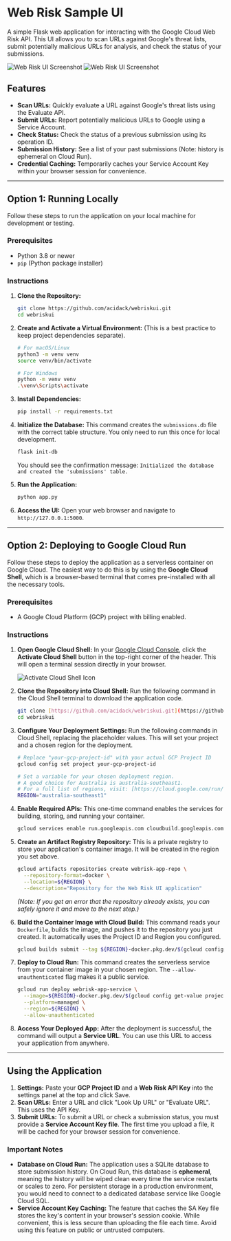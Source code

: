 # Web Risk Sample UI

A simple Flask web application for interacting with the Google Cloud Web Risk API. This UI allows you to scan URLs against Google's threat lists, submit potentially malicious URLs for analysis, and check the status of your submissions.

![Web Risk UI Screenshot](/screen3.png)
![Web Risk UI Screenshot](/screen1.png)

## Features

* **Scan URLs:** Quickly evaluate a URL against Google's threat lists using the Evaluate API.
* **Submit URLs:** Report potentially malicious URLs to Google using a Service Account.
* **Check Status:** Check the status of a previous submission using its operation ID.
* **Submission History:** See a list of your past submissions (Note: history is ephemeral on Cloud Run).
* **Credential Caching:** Temporarily caches your Service Account Key within your browser session for convenience.


---

## Option 1: Running Locally

Follow these steps to run the application on your local machine for development or testing.

### Prerequisites

* Python 3.8 or newer
* `pip` (Python package installer)

### Instructions

1.  **Clone the Repository:**
    ```bash
    git clone https://github.com/acidack/webriskui.git
    cd webriskui
    ```

2.  **Create and Activate a Virtual Environment:**
    (This is a best practice to keep project dependencies separate).
    ```bash
    # For macOS/Linux
    python3 -m venv venv
    source venv/bin/activate

    # For Windows
    python -m venv venv
    .\venv\Scripts\activate
    ```

3.  **Install Dependencies:**
    ```bash
    pip install -r requirements.txt
    ```

4.  **Initialize the Database:**
    This command creates the `submissions.db` file with the correct table structure. You only need to run this once for local development.
    ```bash
    flask init-db
    ```
    You should see the confirmation message: `Initialized the database and created the 'submissions' table.`

5.  **Run the Application:**
    ```bash
    python app.py
    ```

6.  **Access the UI:**
    Open your web browser and navigate to `http://127.0.0.1:5000`.

---

## Option 2: Deploying to Google Cloud Run

Follow these steps to deploy the application as a serverless container on Google Cloud. The easiest way to do this is by using the **Google Cloud Shell**, which is a browser-based terminal that comes pre-installed with all the necessary tools.

### Prerequisites

* A Google Cloud Platform (GCP) project with billing enabled.

### Instructions

1.  **Open Google Cloud Shell:**
    In your [Google Cloud Console](https://console.cloud.google.com/), click the **Activate Cloud Shell** button in the top-right corner of the header. This will open a terminal session directly in your browser.

    ![Activate Cloud Shell Icon](https://cloud.google.com/shell/docs/images/shell_icon.png)

2.  **Clone the Repository into Cloud Shell:**
    Run the following command in the Cloud Shell terminal to download the application code.
    ```bash
    git clone [https://github.com/acidack/webriskui.git](https://github.com/acidack/webriskui.git)
    cd webriskui
    ```

3.  **Configure Your Deployment Settings:**
    Run the following commands in Cloud Shell, replacing the placeholder values. This will set your project and a chosen region for the deployment.

    ```bash
    # Replace "your-gcp-project-id" with your actual GCP Project ID
    gcloud config set project your-gcp-project-id

    # Set a variable for your chosen deployment region.
    # A good choice for Australia is australia-southeast1.
    # For a full list of regions, visit: [https://cloud.google.com/run/docs/locations](https://cloud.google.com/run/docs/locations)
    REGION="australia-southeast1"
    ```

4.  **Enable Required APIs:**
    This one-time command enables the services for building, storing, and running your container.
    ```bash
    gcloud services enable run.googleapis.com cloudbuild.googleapis.com artifactregistry.googleapis.com
    ```

5.  **Create an Artifact Registry Repository:**
    This is a private registry to store your application's container image. It will be created in the region you set above.
    ```bash
    gcloud artifacts repositories create webrisk-app-repo \
      --repository-format=docker \
      --location=${REGION} \
      --description="Repository for the Web Risk UI application"
    ```
    *(Note: If you get an error that the repository already exists, you can safely ignore it and move to the next step.)*

6.  **Build the Container Image with Cloud Build:**
    This command reads your `Dockerfile`, builds the image, and pushes it to the repository you just created. It automatically uses the Project ID and Region you configured.
    ```bash
    gcloud builds submit --tag ${REGION}-docker.pkg.dev/$(gcloud config get-value project)/webrisk-app-repo/webrisk-app:latest
    ```

7.  **Deploy to Cloud Run:**
    This command creates the serverless service from your container image in your chosen region. The `--allow-unauthenticated` flag makes it a public service.
    ```bash
    gcloud run deploy webrisk-app-service \
      --image=${REGION}-docker.pkg.dev/$(gcloud config get-value project)/webrisk-app-repo/webrisk-app:latest \
      --platform=managed \
      --region=${REGION} \
      --allow-unauthenticated
    ```

8.  **Access Your Deployed App:**
    After the deployment is successful, the command will output a **Service URL**. You can use this URL to access your application from anywhere.

---

## Using the Application

1.  **Settings:** Paste your **GCP Project ID** and a **Web Risk API Key** into the settings panel at the top and click Save.
2.  **Scan URLs:** Enter a URL and click "Look Up URL" or "Evaluate URL". This uses the API Key.
3.  **Submit URLs:** To submit a URL or check a submission status, you must provide a **Service Account Key file**. The first time you upload a file, it will be cached for your browser session for convenience.

### Important Notes

* **Database on Cloud Run:** The application uses a SQLite database to store submission history. On Cloud Run, this database is **ephemeral**, meaning the history will be wiped clean every time the service restarts or scales to zero. For persistent storage in a production environment, you would need to connect to a dedicated database service like Google Cloud SQL.
* **Service Account Key Caching:** The feature that caches the SA Key file stores the key's content in your browser's session cookie. While convenient, this is less secure than uploading the file each time. Avoid using this feature on public or untrusted computers.
